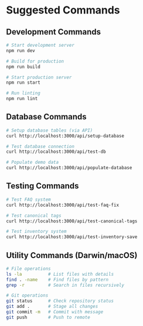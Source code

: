 # Suggested Commands

## Development Commands
```bash
# Start development server
npm run dev

# Build for production
npm run build

# Start production server
npm run start

# Run linting
npm run lint
```

## Database Commands
```bash
# Setup database tables (via API)
curl http://localhost:3000/api/setup-database

# Test database connection
curl http://localhost:3000/api/test-db

# Populate demo data
curl http://localhost:3000/api/populate-database
```

## Testing Commands
```bash
# Test FAQ system
curl http://localhost:3000/api/test-faq-fix

# Test canonical tags
curl http://localhost:3000/api/test-canonical-tags

# Test inventory system
curl http://localhost:3000/api/test-inventory-save
```

## Utility Commands (Darwin/macOS)
```bash
# File operations
ls -la          # List files with details
find . -name    # Find files by pattern
grep -r         # Search in files recursively

# Git operations
git status      # Check repository status
git add .       # Stage all changes
git commit -m   # Commit with message
git push        # Push to remote
```